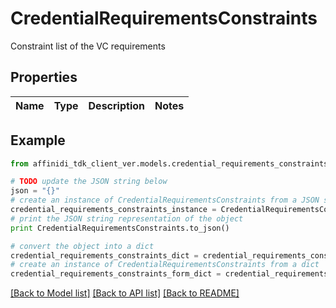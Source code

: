 # CredentialRequirementsConstraints

Constraint list of the VC requirements

## Properties

| Name | Type | Description | Notes |
| ---- | ---- | ----------- | ----- |

## Example

```python
from affinidi_tdk_client_ver.models.credential_requirements_constraints import CredentialRequirementsConstraints

# TODO update the JSON string below
json = "{}"
# create an instance of CredentialRequirementsConstraints from a JSON string
credential_requirements_constraints_instance = CredentialRequirementsConstraints.from_json(json)
# print the JSON string representation of the object
print CredentialRequirementsConstraints.to_json()

# convert the object into a dict
credential_requirements_constraints_dict = credential_requirements_constraints_instance.to_dict()
# create an instance of CredentialRequirementsConstraints from a dict
credential_requirements_constraints_form_dict = credential_requirements_constraints.from_dict(credential_requirements_constraints_dict)
```

[[Back to Model list]](../README.md#documentation-for-models) [[Back to API list]](../README.md#documentation-for-api-endpoints) [[Back to README]](../README.md)
